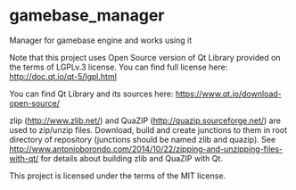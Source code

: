 # gamebase_manager
Manager for gamebase engine and works using it

Note that this project uses Open Source version of Qt Library provided on the terms of LGPLv.3 license. You can find full license here: http://doc.qt.io/qt-5/lgpl.html

You can find Qt Library and its sources here: https://www.qt.io/download-open-source/

zlip (http://www.zlib.net/) and QuaZIP (http://quazip.sourceforge.net/) are used to zip/unzip files. Download, build and create junctions to them in root directory of repository (junctions should be named zlib and quazip). See http://www.antonioborondo.com/2014/10/22/zipping-and-unzipping-files-with-qt/ for details about building zlib and QuaZIP with Qt.

This project is licensed under the terms of the MIT license.
